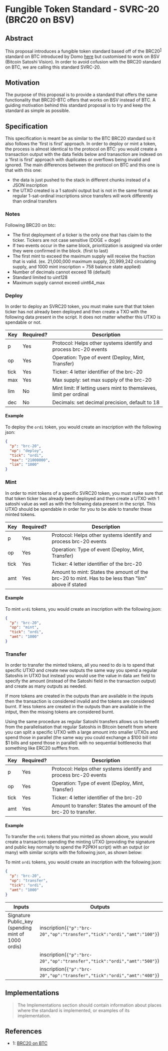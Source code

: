 # Fungible Token Standard - SVRC-20 (BRC20 on BSV)

## Abstract

This proposal introduces a fungible token standard based off of the BRC20<sup>[1](#footnote-1)</sup> standard on BTC introduced by Domo [here](https://domo-2.gitbook.io/brc-20-experiment/) but customised to work on BSV (Bitcoin Satoshi Vision). In order to avoid cofusion with the BRC20 standard on BTC, we are calling this standard SVRC-20.

## Motivation

The purpose of this proposal is to provide a standard that offers the same functionality that BRC20-BTC offers that works on BSV instead of BTC. A guiding motivation behind this standard proposal is to try and keep the standard as simple as possible.

## Specification

This specification is meant be as similar to the BTC BRC20 standard so it also follows the 'first is first' approach. In order to deploy or mint a token, the process is almost identical to the protocol on BTC: you would create a transaction output with the data fields below and tranasction are indexed on a 'first is first' approach with duplicates or overflows being invalid and ignored. The main differences between the protocol on BTC and this one is that with this one:
- the data is just pushed to the stack in different chunks instead of a JSON inscription
- the UTXO created is a 1 satoshi output but is not in the same format as regular 1-sat-ordinal inscriptions since transfers will work differently than ordinal transfers

### Notes
Following BRC20 on btc:
- The first deployment of a ticker is the only one that has claim to the ticker. Tickers are not case sensitive (DOGE = doge)
- If two events occur in the same block, prioritization is assigned via order they were confirmed in the block. (first to last)
- The first mint to exceed the maximum supply will receive the fraction that is valid. (ex. 21,000,000 maximum supply, 20,999,242 circulating supply, and 1000 mint inscription = 758 balance state applied)
- Number of decimals cannot exceed 18 (default)
- Standard limited to uint128
- Maximum supply cannot exceed uint64_max

### Deploy

In order to deploy an SVRC20 token, you must make sure that that token ticker has not already been deployed and then create a TXO with the following data present in the script. It does not matter whether this UTXO is spendable or not.

| Key  	| Required? 	| Description                                                        	|
|------	|-----------	|--------------------------------------------------------------------	|
| p    	| Yes       	| Protocol: Helps other systems identify and process brc-20 events   	|
| op   	| Yes       	| Operation: Type of event (Deploy, Mint, Transfer)                  	|
| tick 	| Yes       	| Ticker: 4 letter identifier of the brc-20                          	|
| max  	| Yes       	| Max supply: set max supply of the brc-20                           	|
| lim  	| No        	| Mint limit: If letting users mint to themsleves, limit per ordinal 	|
| dec  	| No        	| Decimals: set decimal precision, default to 18                     	|

#### Example

To deploy the `ordi` token, you would create an inscription with the following json:
```json
{ 
  "p": "brc-20",
  "op": "deploy",
  "tick": "ordi",
  "max": "21000000",
  "lim": "1000"
}
```

### Mint

In order to mint tokens of a specific SVRC20 token, you must make sure that that token ticker has already been deployed and then create a UTXO with 1 satoshi value as well as with the following data present in the script. This UTXO should be spendable in order for you to be able to transfer these minted tokens.

| Key  	| Required? 	| Description                                                                                        	|
|------	|-----------	|----------------------------------------------------------------------------------------------------	|
| p    	| Yes       	| Protocol: Helps other systems identify and process brc-20 events                                   	|
| op   	| Yes       	| Operation: Type of event (Deploy, Mint, Transfer)                                                  	|
| tick 	| Yes       	| Ticker: 4 letter identifier of the brc-20                                                          	|
| amt  	| Yes       	| Amount to mint: States the amount of the brc-20 to mint. Has to be less than "lim" above if stated 	|

#### Example

To mint `ordi` tokens, you would create an inscription with the following json:
```json
{ 
  "p": "brc-20",
  "op": "mint",
  "tick": "ordi",
  "amt": "1000"
}
```

### Transfer

In order to transfer the minted tokens, all you need to do is to spend that specific UTXO and create new outputs the same way you spend a regular Satoshis in UTXO but instead you would use the value in data `amt` field to specify the amount (instead of the Satoshi field in the transaction output) and create as many outputs as needed.

If more tokens are created in the outputs than are available in the inputs then the transaction is considered invalid and the tokens are considered burnt. If less tokens are created in the outputs than are available in the intput, then the missing tokens are considered burnt.

Using the same procedure as regular Satoshi transfers allows us to benefit from the parallelisation that regular Satoshis in Bitcoin benefit from where you can split a specific UTXO with a large amount into smaller UTXOs and spend those in parallel (the same way you could exchange a $100 bill into $1 bills and spend those in parallel) with no sequential bottlenecks that something like ERC20 sufffers from.

| Key  	| Required? 	| Description                                                      	|
|------	|-----------	|------------------------------------------------------------------	|
| p    	| Yes       	| Protocol: Helps other systems identify and process brc-20 events 	|
| op   	| Yes       	| Operation: Type of event (Deploy, Mint, Transfer)                	|
| tick 	| Yes       	| Ticker: 4 letter identifier of the brc-20                        	|
| amt  	| Yes       	| Amount to transfer: States the amount of the brc-20 to transfer. 	|

#### Example

To transfer the `ordi` tokens that you minted as shown above, you would create a transaction spending the minting UTXO (providing the signature and public key normally to spend the P2PKH script) with an output (or many) with similar scripts with the following json, as shown below:

To mint `ordi` tokens, you would create an inscription with the following json:
```json
{ 
  "p": "brc-20",
  "op": "transfer",
  "tick": "ordi",
  "amt": "1000"
}
```

| Inputs               | Outputs                                                                 |
|----------------------|-------------------------------------------------------------------------|
| Signature Public_key (spending mint of 1000 ordis) | inscription(`{"p":"brc-20","op":"transfer","tick":"ordi","amt":"100"}`) |
|                      | inscription(`{"p":"brc-20","op":"transfer","tick":"ordi","amt":"500"}`) |
|                      | inscription(`{"p":"brc-20","op":"transfer","tick":"ordi","amt":"400"}`) |

## Implementations

> The Implementations section should contain information about places where the standard is implemented, or examples of its implementation.

## References

- <a name="footnote-1">1</a>: [BRC20 on BTC](https://domo-2.gitbook.io/brc-20-experiment/)